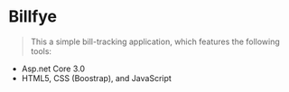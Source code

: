 # Billfye

> This a simple bill-tracking application, which features the following tools:

- Asp.net Core 3.0
- HTML5, CSS (Boostrap), and JavaScript
